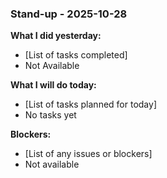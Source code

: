 ### Stand-up - 2025-10-28

**What I did yesterday:**
- [List of tasks completed]
- Not Available

**What I will do today:**
- [List of tasks planned for today]
- No tasks yet

**Blockers:**
- [List of any issues or blockers]
- Not available
